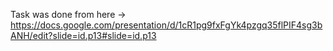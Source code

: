 Task was done from here -> https://docs.google.com/presentation/d/1cR1pg9fxFgYk4pzgq35flPIF4sg3bANH/edit?slide=id.p13#slide=id.p13